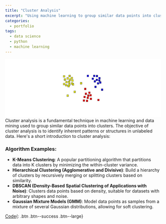 ```yaml
---
title: "Cluster Analysis"
excerpt: "Using machine learning to group similar data points into clusters."
categories:
  - portfolio
tags:
  - data science
  - python
  - machine learning
---
```

![Cluster Analysis](/assets/images/portfolio/Slide3.JPG)  
Cluster analysis is a fundamental technique in machine learning and data mining used to group similar data points into clusters. The objective of cluster analysis is to identify inherent patterns or structures in unlabeled data. Here's a short introduction to cluster analysis:

### Algorithm Examples:

- **K-Means Clustering**: A popular partitioning algorithm that partitions data into K clusters by minimizing the within-cluster variance.
- **Hierarchical Clustering (Agglomerative and Divisive)**: Build a hierarchy of clusters by recursively merging or splitting clusters based on similarity.
- **DBSCAN (Density-Based Spatial Clustering of Applications with Noise)**: Clusters data points based on density, suitable for datasets with arbitrary shapes and noise.
- **Gaussian Mixture Models (GMM)**: Model data points as samples from a mixture of several Gaussian distributions, allowing for soft clustering.

[Code](https://github.com/chaix026/ML_Cluster-Analysis){: .btn .btn--success .btn--large}

